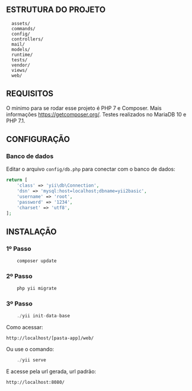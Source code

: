 ESTRUTURA DO PROJETO
-------------------

      assets/             
      commands/           
      config/             
      controllers/        
      mail/               
      models/             
      runtime/            
      tests/              
      vendor/             
      views/              
      web/                



REQUISITOS
------------

O minimo para se rodar esse projeto é PHP 7 e Composer. Mais informações https://getcomposer.org/.
Testes realizados no MariaDB 10 e PHP 7.1.

CONFIGURAÇÃO
-------------

### Banco de dados

Editar o arquivo `config/db.php` para conectar com o banco de dados:

```php
return [
    'class' => 'yii\db\Connection',
    'dsn' => 'mysql:host=localhost;dbname=yii2basic',
    'username' => 'root',
    'password' => '1234',
    'charset' => 'utf8',
];
```

INSTALAÇÃO
------------

### 1º Passo

```php
    composer update
```

### 2º Passo

```php
    php yii migrate
```
### 3º Passo
```php
    ./yii init-data-base
```

Como acessar:

~~~
http://localhost/[pasta-app]/web/
~~~

Ou use o comando:

```php
    ./yii serve
```

E acesse pela url gerada, url padrão:

~~~
http://localhost:8080/
~~~


